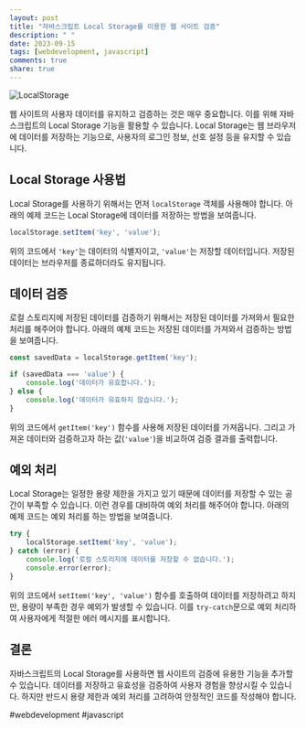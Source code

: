 ```yaml
---
layout: post
title: "자바스크립트 Local Storage를 이용한 웹 사이트 검증"
description: " "
date: 2023-09-15
tags: [webdevelopment, javascript]
comments: true
share: true
---
```


![LocalStorage](https://example.com/LocalStorage.png)

웹 사이트의 사용자 데이터를 유지하고 검증하는 것은 매우 중요합니다. 이를 위해 자바스크립트의 Local Storage 기능을 활용할 수 있습니다. Local Storage는 웹 브라우저에 데이터를 저장하는 기능으로, 사용자의 로그인 정보, 선호 설정 등을 유지할 수 있습니다.

## Local Storage 사용법

Local Storage를 사용하기 위해서는 먼저 `localStorage` 객체를 사용해야 합니다. 아래의 예제 코드는 Local Storage에 데이터를 저장하는 방법을 보여줍니다.

```javascript
localStorage.setItem('key', 'value');
```

위의 코드에서 `'key'`는 데이터의 식별자이고, `'value'`는 저장할 데이터입니다. 저장된 데이터는 브라우저를 종료하더라도 유지됩니다.

## 데이터 검증

로컬 스토리지에 저장된 데이터를 검증하기 위해서는 저장된 데이터를 가져와서 필요한 처리를 해주어야 합니다. 아래의 예제 코드는 저장된 데이터를 가져와서 검증하는 방법을 보여줍니다.

```javascript
const savedData = localStorage.getItem('key');

if (savedData === 'value') {
    console.log('데이터가 유효합니다.');
} else {
    console.log('데이터가 유효하지 않습니다.');
}
```

위의 코드에서 `getItem('key')` 함수를 사용해 저장된 데이터를 가져옵니다. 그리고 가져온 데이터와 검증하고자 하는 값(`'value'`)을 비교하여 검증 결과를 출력합니다.

## 예외 처리

Local Storage는 일정한 용량 제한을 가지고 있기 때문에 데이터를 저장할 수 있는 공간이 부족할 수 있습니다. 이런 경우를 대비하여 예외 처리를 해주어야 합니다. 아래의 예제 코드는 예외 처리를 하는 방법을 보여줍니다.

```javascript
try {
    localStorage.setItem('key', 'value');
} catch (error) {
    console.log('로컬 스토리지에 데이터를 저장할 수 없습니다.');
    console.error(error);
}
```

위의 코드에서 `setItem('key', 'value')` 함수를 호출하여 데이터를 저장하려고 하지만, 용량이 부족한 경우 예외가 발생할 수 있습니다. 이를 `try-catch`문으로 예외 처리하여 사용자에게 적절한 에러 메시지를 표시합니다.

## 결론

자바스크립트의 Local Storage를 사용하면 웹 사이트의 검증에 유용한 기능을 추가할 수 있습니다. 데이터를 저장하고 유효성을 검증하여 사용자 경험을 향상시킬 수 있습니다. 하지만 반드시 용량 제한과 예외 처리를 고려하여 안정적인 코드를 작성해야 합니다.

#webdevelopment #javascript